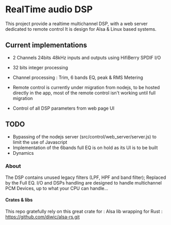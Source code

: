 # RealTime audio DSP
This project provide a realtime multichannel DSP, with a web server dedicated to remote control
It is design for Alsa & Linux based systems.

## Current implementations
* 2 Channels 24bits 48kHz inputs and outputs using HifiBerry SPDIF I/O
*  32 bits integer processing
* Channel processing : Trim, 6 bands EQ, peak & RMS Metering

* Remote control is currently under migration from nodejs, to be hosted directly in the app, most of the remote control isn't working until full migration
* Control of all DSP parameters from web page UI

## TODO
* Bypassing of the nodejs server (src/control/web_server/server.js) to limit the use of Javascript
* Implementation of the 6bands full EQ is on hold as its UI is to be built
* Dynamics 

### About
The DSP contains unused legacy filters (LPF, HPF and band filter); Replaced by the Full EQ.
I/O and DSPs handling are designed to handle multichannel PCM Devices, up to what your CPU can handle...

#### Crates & libs 
This repo gratefully rely on this great crate for  :
Alsa lib wrapping for Rust : https://github.com/diwic/alsa-rs.git